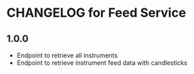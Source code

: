 # CHANGELOG for Feed Service

## 1.0.0
- Endpoint to retrieve all instruments
- Endpoint to retrieve instrument feed data with candlesticks
